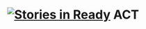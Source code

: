 [![Stories in Ready](https://badge.waffle.io/instedd/act.png?label=ready&title=Ready)](https://waffle.io/instedd/act)
ACT
===
